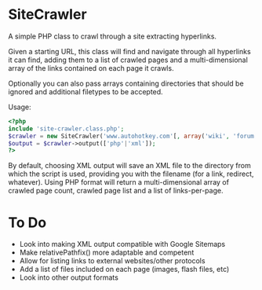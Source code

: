 SiteCrawler
===========

A simple PHP class to crawl through a site extracting hyperlinks.

Given a starting URL, this class will find and navigate through all hyperlinks it can find, adding them to a list of crawled pages and a multi-dimensional array of the links contained on each page it crawls.

Optionally you can also pass arrays containing directories that should be ignored and additional filetypes to be accepted.

Usage:
```php
<?php
include 'site-crawler.class.php';
$crawler = new SiteCrawler('www.autohotkey.com'[, array('wiki', 'forum')[, array('html', 'htm', 'php', 'aspx')]]);
$output = $crawler->output(['php'|'xml']);
?>
```

By default, choosing XML output will save an XML file to the directory from which the script is used, providing you with the filename (for a link, redirect, whatever). Using PHP format will return a multi-dimensional array of crawled page count, crawled page list and a list of links-per-page.

To Do
=====

- Look into making XML output compatible with Google Sitemaps
- Make relativePathfix() more adaptable and competent
- Allow for listing links to external websites/other protocols
- Add a list of files included on each page (images, flash files, etc)
- Look into other output formats